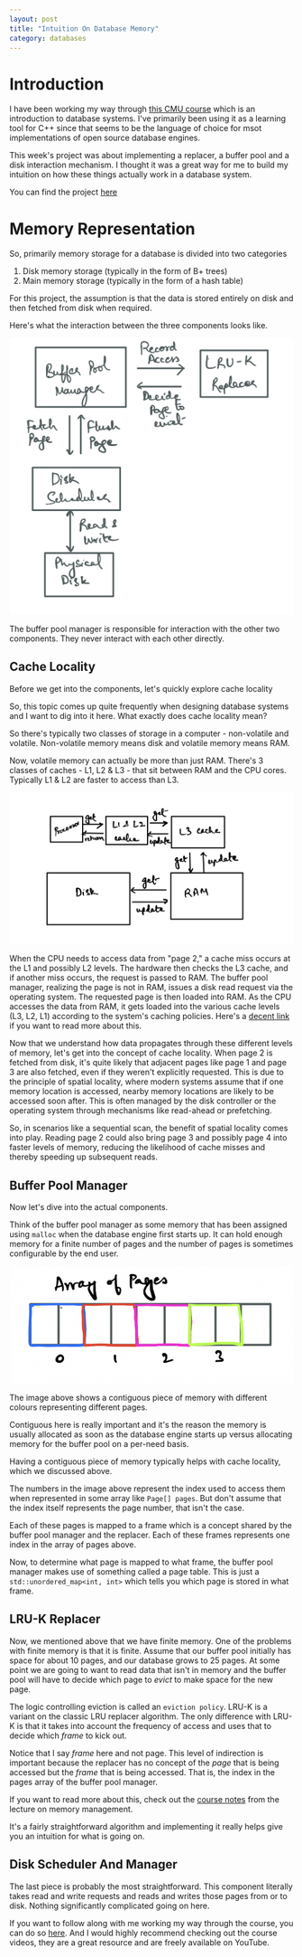 ```yaml
---
layout: post
title: "Intuition On Database Memory"
category: databases
---
```


# Introduction

I have been working my way through [this CMU course](https://15445.courses.cs.cmu.edu/fall2023/schedule.html) which is an introduction to database systems. I've primarily been using it as a learning tool for C++ since that seems to be the language of choice for msot implementations of open source database engines.

This week's project was about implementing a replacer, a buffer pool and a disk interaction mechanism. I thought it was a great way for me to build my intuition on how these things actually work in a database system.

You can find the project [here](https://15445.courses.cs.cmu.edu/fall2023/project1/)

# Memory Representation

So, primarily memory storage for a database is divided into two categories

1. Disk memory storage (typically in the form of B+ trees)
2. Main memory storage (typically in the form of a hash table)

For this project, the assumption is that the data is stored entirely on disk and then fetched from disk when required.

Here's what the interaction between the three components looks like.

![](/assets/img/databases/lru-k/component-interaction.png)

The buffer pool manager is responsible for interaction with the other two components. They never interact with each other directly.

## Cache Locality

Before we get into the components, let's quickly explore cache locality

So, this topic comes up quite frequently when designing database systems and I want to dig into it here. What exactly does cache locality mean?

So there's typically two classes of storage in a computer - non-volatile and volatile. Non-volatile memory means disk and volatile memory means RAM.

Now, volatile memory can actually be more than just RAM. There's 3 classes of caches - L1, L2 & L3 - that sit between RAM and the CPU cores. Typically L1 & L2 are faster to access than L3.

![](/assets/img/databases/lru-k/l1-l2-l3-ram-disk.jpeg)

When the CPU needs to access data from "page 2," a cache miss occurs at the L1 and possibly L2 levels. The hardware then checks the L3 cache, and if another miss occurs, the request is passed to RAM. The buffer pool manager, realizing the page is not in RAM, issues a disk read request via the operating system. The requested page is then loaded into RAM. As the CPU accesses the data from RAM, it gets loaded into the various cache levels (L3, L2, L1) according to the system's caching policies. Here's a [decent link](https://www.rfwireless-world.com/Terminology/L1-Cache-Vs-L2-Cache-Vs-L3-Cache-Memory.html) if you want to read more about this.

Now that we understand how data propagates through these different levels of memory, let's get into the concept of cache locality. When page 2 is fetched from disk, it's quite likely that adjacent pages like page 1 and page 3 are also fetched, even if they weren't explicitly requested. This is due to the principle of spatial locality, where modern systems assume that if one memory location is accessed, nearby memory locations are likely to be accessed soon after. This is often managed by the disk controller or the operating system through mechanisms like read-ahead or prefetching.

So, in scenarios like a sequential scan, the benefit of spatial locality comes into play. Reading page 2 could also bring page 3 and possibly page 4 into faster levels of memory, reducing the likelihood of cache misses and thereby speeding up subsequent reads.

## Buffer Pool Manager

Now let's dive into the actual components.

Think of the buffer pool manager as some memory that has been assigned using `malloc` when the database engine first starts up. It can hold enough memory for a finite number of pages and the number of pages is sometimes configurable by the end user.

![](/assets/img/databases/lru-k/buffer-pool-memory-representation.png)

The image above shows a contiguous piece of memory with different colours representing different pages.

Contiguous here is really important and it's the reason the memory is usually allocated as soon as the database engine starts up versus allocating memory for the buffer pool on a per-need basis.

Having a contiguous piece of memory typically helps with cache locality, which we discussed above.

The numbers in the image above represent the index used to access them when represented in some array like `Page[] pages`. But don't assume that the index itself represents the page number, that isn't the case.

Each of these pages is mapped to a frame which is a concept shared by the buffer pool manager and the replacer. Each of these frames represents one index in the array of pages above.

Now, to determine what page is mapped to what frame, the buffer pool manager makes use of something called a page table. This is just a `std::unordered_map<int, int>` which tells you which page is stored in what frame.

## LRU-K Replacer

Now, we mentioned above that we have finite memory. One of the problems with finite memory is that it is finite. Assume that our buffer pool initially has space for about 10 pages, and our database grows to 25 pages. At some point we are going to want to read data that isn't in memory and the buffer pool will have to decide which page to _evict_ to make space for the new page.

The logic controlling eviction is called an `eviction policy`. LRU-K is a variant on the classic LRU replacer algorithm. The only difference with LRU-K is that it takes into account the frequency of access and uses that to decide which _frame_ to kick out.

Notice that I say _frame_ here and not page. This level of indirection is important because the replacer has no concept of the _page_ that is being accessed but the _frame_ that is being accessed. That is, the index in the pages array of the buffer pool manager.

If you want to read more about this, check out the [course notes](https://15445.courses.cs.cmu.edu/fall2023/notes/06-bufferpool.pdf) from the lecture on memory management.

It's a fairly straightforward algorithm and implementing it really helps give you an intuition for what is going on.

## Disk Scheduler And Manager

The last piece is probably the most straightforward. This component literally takes read and write requests and reads and writes those pages from or to disk. Nothing significantly complicated going on here.

If you want to follow along with me working my way through the course, you can do so [here](https://github.com/redixhumayun/bustub). And I would highly recommend checking out the course videos, they are a great resource and are freely available on YouTube.
